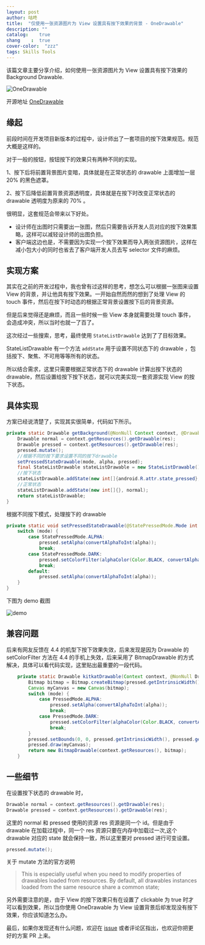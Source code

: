 ```yaml
---
layout: post
author: 咕咚
title:  "仅使用一张资源图片为 View 设置具有按下效果的背景 - OneDrawable"
description: ""
catalog:    true
shang    :  true
cover-color:  "zzz"
tags: Skills Tools 
---
```

该篇文章主要分享介绍，如何使用一张资源图片为 View 设置具有按下效果的 Background Drawable.

![OneDrawable](http://7xr9gx.com1.z0.glb.clouddn.com/slogin.gif)

开源地址 [OneDrawable](https://github.com/maoruibin/OneDrawable)

## 缘起

前段时间在开发项目新版本的过程中，设计师出了一套项目的按下效果规范。规范大概是这样的。

对于一般的按钮，按钮按下的效果只有两种不同的实现。

1、按下后将前置背景图片变暗，具体就是在正常状态的 drawable 上面增加一层 20% 的黑色遮罩。

2、按下后降低前置背景资源透明度，具体就是在按下时改变正常状态的 drawable 透明度为原来的 70% 。

很明显，这套规范会带来以下好处。

* 设计师在出图时只需要出一张图，然后只需要告诉开发人员对应的按下效果策略，这样可以减轻设计师的出图负担。
* 客户端这边也是，不需要因为实现一个按下效果而导入两张资源图片，这样在减小包大小的同时也省去了客户端开发人员去写 selector 文件的麻烦。  

## 实现方案

其实在之前的开发过程中，我也曾有过这样的思考，想怎么可以根据一张图来设置 View 的背景，并让他具有按下效果。一开始自然而然的想到了处理 View 的 touch 事件，然后在按下时动态的根据正常背景设置按下后的背景资源。

但是后来觉得还是麻烦，而且一些时候一些 View 本身就需要处理 touch 事件，会造成冲突，所以当时也就一了百了。

这次经过一些搜索，思考，最终使用 `StateListDrawable` 达到了了目标效果。

StateListDrawable 有一个方法 `addState` 用于设置不同状态下的 drawable ，包括按下、聚焦、不可用等等所有的状态。

所以结合需求，这里只需要根据正常状态下的 drawable 计算出按下状态的 drawable，然后设置给按下按下状态，就可以完美实现一套资源实现 View 的按下状态。   

## 具体实现

方案已经说清楚了，实现其实很简单，代码如下所示。

```java
private static Drawable getBackground(@NonNull Context context, @DrawableRes int res, @StatePressedMode.Mode int mode, @FloatRange(from = 0.0f, to = 1.0f) float alpha) {
    Drawable normal = context.getResources().getDrawable(res);
    Drawable pressed = context.getResources().getDrawable(res);
    pressed.mutate();
    //根据不同的按下要求设置不同的按下drawable
    setPressedStateDrawable(mode, alpha, pressed);
    final StateListDrawable stateListDrawable = new StateListDrawable();
    //按下状态
    stateListDrawable.addState(new int[]{android.R.attr.state_pressed}, pressed);
    //正常状态
    stateListDrawable.addState(new int[]{}, normal);
    return stateListDrawable;
}
```

根据不同按下模式，处理按下的 drawable

```java
private static void setPressedStateDrawable(@StatePressedMode.Mode int mode, @FloatRange(from = 0.0f, to = 1.0f) float alpha, @NonNull Drawable pressed) {
    switch (mode) {
        case StatePressedMode.ALPHA:
            pressed.setAlpha(convertAlphaToInt(alpha));
            break;
        case StatePressedMode.DARK:
            pressed.setColorFilter(alphaColor(Color.BLACK, convertAlphaToInt(alpha)), PorterDuff.Mode.SRC_ATOP);
            break;
        default:
            pressed.setAlpha(convertAlphaToInt(alpha));
    }
}
```

下图为 demo 截图

![demo](http://7xr9gx.com1.z0.glb.clouddn.com/statebackgroundv2.gif)

## 兼容问题

后来有网友反馈在 4.4 的机型下按下效果失效，后来发现是因为 Drawable 的 setColorFilter 方法在 4.4 的手机上失效，后来采用了 BitmapDrawable 的方式解决，具体可以看代码实现，这里贴出最重要的一段代码。
```java
    private static Drawable kitkatDrawable(Context context, @NonNull Drawable pressed, @PressedMode.Mode int mode, @FloatRange(from = 0.0f, to = 1.0f) float alpha) {
        Bitmap bitmap = Bitmap.createBitmap(pressed.getIntrinsicWidth(), pressed.getIntrinsicHeight(), Bitmap.Config.ARGB_8888);
        Canvas myCanvas = new Canvas(bitmap);
        switch (mode) {
            case PressedMode.ALPHA:
                pressed.setAlpha(convertAlphaToInt(alpha));
                break;
            case PressedMode.DARK:
                pressed.setColorFilter(alphaColor(Color.BLACK, convertAlphaToInt(alpha)), PorterDuff.Mode.SRC_ATOP);
                break;
        }
        pressed.setBounds(0, 0, pressed.getIntrinsicWidth(), pressed.getIntrinsicHeight());
        pressed.draw(myCanvas);
        return new BitmapDrawable(context.getResources(), bitmap);
    }
```

## 一些细节
在设置按下状态的 drawable 时，

```java
Drawable normal = context.getResources().getDrawable(res);
Drawable pressed = context.getResources().getDrawable(res);
```

这里的 normal 和 pressed 使用的资源 res 资源是同一个 id。但是由于 drawable 在加载过程中，同一个 res 资源只要在内存中加载过一次,这个 drawable 对应的 state 就会保持一致，所以这里要对 pressed 进行可变设置。

```java
pressed.mutate();
```

关于 mutate 方法的官方说明

> This is especially useful when you need to modify properties of drawables loaded from resources. By default, all drawables instances loaded from the same resource share a common state;


另外需要注意的是，由于 View 的按下效果只有在设置了 clickable 为 true 时才可以看到效果，所以当你使用 OneDrawable 为 View 设置背景后却发现没有按下效果，你应该知道怎么办。


最后，如果你发现还有什么问题，欢迎在 [issue](https://github.com/maoruibin/OneDrawable/issues) 或者评论区指出，也欢迎你把更好的方案 PR 上来。
